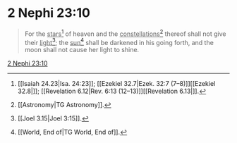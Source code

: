 # 2 Nephi 23:10

> For the <u>stars</u>[^a] of heaven and the <u>constellations</u>[^b] thereof shall not give their <u>light</u>[^c]; the <u>sun</u>[^d] shall be darkened in his going forth, and the moon shall not cause her light to shine.

[2 Nephi 23:10](https://www.churchofjesuschrist.org/study/scriptures/bofm/2-ne/23?lang=eng&id=p10#p10)


[^a]: [[Isaiah 24.23|Isa. 24:23]]; [[Ezekiel 32.7|Ezek. 32:7 (7–8)]][[Ezekiel 32.8|]]; [[Revelation 6.12|Rev. 6:13 (12–13)]][[Revelation 6.13|]].  
[^b]: [[Astronomy|TG Astronomy]].  
[^c]: [[Joel 3.15|Joel 3:15]].  
[^d]: [[World, End of|TG World, End of]].  
